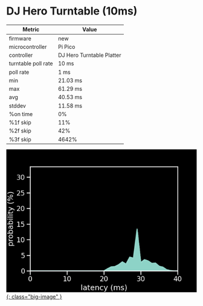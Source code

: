 # DJ Hero Turntable (10ms)

| Metric              | Value                     |
| ------------------- | ------------------------- |
| firmware            | new                       |
| microcontroller     | Pi Pico                   |
| controller          | DJ Hero Turntable Platter |
| turntable poll rate | 10 ms                     |
| poll rate           | 1 ms                      |
| min                 | 21.03 ms                  |
| max                 | 61.29 ms                  |
| avg                 | 40.53 ms                  |
| stddev              | 11.58 ms                  |
| %on time            | 0%                        |
| %1f skip            | 11%                       |
| %2f skip            | 42%                       |
| %3f skip            | 4642%                     |

[![Graph](../../assets/images/results/santroller_dj_10.png){: class="big-image" }](../../assets/images/results/santroller_dj_10.png)
